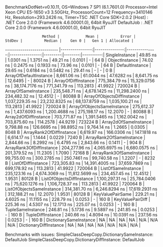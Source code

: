 
BenchmarkDotNet=v0.10.11, OS=Windows 7 SP1 (6.1.7601.0)
Processor=Intel Xeon CPU E5-1650 v3 3.50GHz, ProcessorCount=12
Frequency=3410146 Hz, Resolution=293.2426 ns, Timer=TSC
.NET Core SDK=2.0.2
  [Host]     : .NET Core 2.0.0 (Framework 4.6.00001.0), 64bit RyuJIT
  DefaultJob : .NET Core 2.0.0 (Framework 4.6.00001.0), 64bit RyuJIT


                     Method |            Mean |          Error |         StdDev |          Median |    Gen 0 |   Gen 1 | Allocated |
--------------------------- |----------------:|---------------:|---------------:|----------------:|---------:|--------:|----------:|
             SingleInstance |        49.85 ns |      1.0301 ns |      1.3751 ns |        49.21 ns |   0.0101 |       - |      64 B |
             ObjectInstance |        74.02 ns |      0.2475 ns |      0.1933 ns |        73.96 ns |   0.0101 |       - |      64 B |
            DefaultInstance |        29.65 ns |      0.6184 ns |      0.5482 ns |        29.41 ns |        - |       - |       0 B |
     ArrayOfDefaultInstance |     8,661.06 ns |     61.0044 ns |     47.6282 ns |     8,641.75 ns |  12.6495 |       - |   80024 B |
        ArrayOfDiffInstance |   775,384.79 ns | 15,329.0756 ns | 38,174.7176 ns |   771,341.79 ns | 113.2813 | 41.9922 |  720024 B |
        ArrayOfSameInstance |   235,548.71 ns |  4,678.1425 ns | 11,298.2400 ns |   234,482.32 ns |  12.4512 |       - |   80088 B |
 ArrayOfObjectsDiffInstance | 1,037,229.35 ns | 23,232.8325 ns | 68,137.8759 ns | 1,035,100.21 ns | 113.2813 | 41.9922 |  720024 B |
 ArrayOfObjectsSameInstance |   275,612.37 ns |  1,437.6093 ns |  1,200.4688 ns |   275,198.17 ns |  12.2070 |       - |   80088 B |
      Array2dOfDiffInstance |   703,771.87 ns |  1,391.5465 ns |  1,162.0042 ns |   703,875.60 ns | 114.2578 | 44.9219 |  723224 B |
      Array2dOfSameInstance |     9,798.88 ns |    126.6695 ns |     98.8952 ns |     9,764.14 ns |   1.2665 |  0.0305 |    8048 B |
   ArrayRank2OfDiffInstance |     6,619.97 ns |    166.0306 ns |    147.1818 ns |     6,614.17 ns |   1.1444 |  0.0229 |    7240 B |
   ArrayRank2OfSameInstance |     2,844.66 ns |      8.2992 ns |      6.4795 ns |     2,843.66 ns |   0.1411 |       - |     904 B |
   ArrayRank3OfDiffInstance |   204,277.96 ns |  4,065.6975 ns |  6,680.0575 ns |   201,379.52 ns |  11.2305 |  1.7090 |   72168 B |
   ArrayRank3OfSameInstance |    99,755.00 ns |    300.2785 ns |    250.7461 ns |    99,740.58 ns |   1.2207 |       - |    8232 B |
         ListOfDiffInstance |   723,305.83 ns | 14,391.4005 ns | 37,659.7869 ns |   699,178.92 ns | 113.2813 | 41.9922 |  720064 B |
         ListOfSameInstance |   235,123.16 ns |  4,674.3069 ns | 11,812.5699 ns |   234,457.45 ns |  12.4512 |  1.9531 |   80128 B |
  ListOfObjectsDiffInstance | 1,100,297.31 ns | 25,784.0406 ns | 75,620.1276 ns | 1,106,728.37 ns | 113.2813 | 41.9922 |  720064 B |
  ListOfObjectsSameInstance |   314,381.70 ns |  6,246.8294 ns | 17,619.2931 ns |   312,188.21 ns |  12.2070 |  1.9531 |   80128 B |
           KeyValuePairSame |       229.21 ns |      4.6025 ns |     11.1155 ns |       228.79 ns |   0.0253 |       - |     160 B |
           KeyValuePairDiff |       225.36 ns |      4.5307 ns |     12.1713 ns |       225.07 ns |   0.0253 |       - |     160 B |
          TupleSameInstance |       246.81 ns |      5.1736 ns |      9.5897 ns |       241.85 ns |   0.0253 |       - |     160 B |
          TupleDiffInstance |       240.66 ns |      4.8094 ns |     10.0391 ns |       237.56 ns |   0.0253 |       - |     160 B |
     DictionarySameInstance |              NA |             NA |             NA |              NA |      N/A |     N/A |       N/A |
     DictionaryDiffInstance |              NA |             NA |             NA |              NA |      N/A |     N/A |       N/A |

Benchmarks with issues:
  SimpleClassDeepCopy.DictionarySameInstance: DefaultJob
  SimpleClassDeepCopy.DictionaryDiffInstance: DefaultJob
